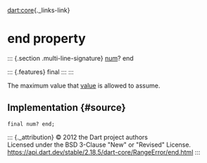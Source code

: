 [dart:core](../../dart-core/dart-core-library){._links-link}

end property
============

::: {.section .multi-line-signature}
[num](../num-class)? end

::: {.features}
final
:::
:::

The maximum value that [value](rangeerror.value) is allowed to assume.

Implementation {#source}
--------------

``` {.language-dart data-language="dart"}
final num? end;
```

::: {._attribution}
© 2012 the Dart project authors\
Licensed under the BSD 3-Clause \"New\" or \"Revised\" License.\
<https://api.dart.dev/stable/2.18.5/dart-core/RangeError/end.html>
:::
